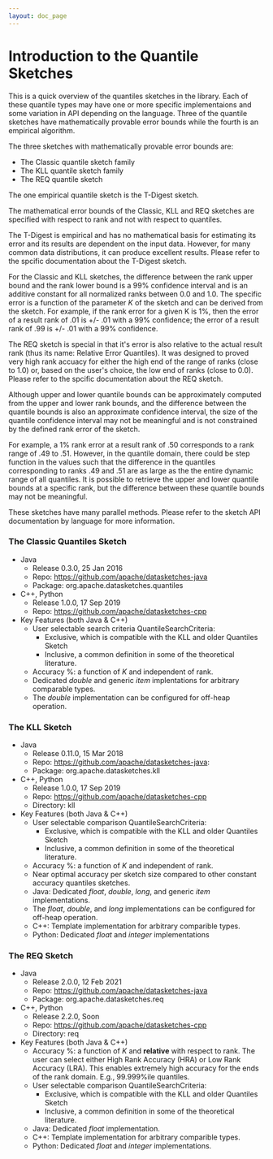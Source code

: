 ```yaml
---
layout: doc_page
---
```

<!--
    Licensed to the Apache Software Foundation (ASF) under one
    or more contributor license agreements.  See the NOTICE file
    distributed with this work for additional information
    regarding copyright ownership.  The ASF licenses this file
    to you under the Apache License, Version 2.0 (the
    "License"); you may not use this file except in compliance
    with the License.  You may obtain a copy of the License at

      http://www.apache.org/licenses/LICENSE-2.0

    Unless required by applicable law or agreed to in writing,
    software distributed under the License is distributed on an
    "AS IS" BASIS, WITHOUT WARRANTIES OR CONDITIONS OF ANY
    KIND, either express or implied.  See the License for the
    specific language governing permissions and limitations
    under the License.
-->
# Introduction to the Quantile Sketches

This is a quick overview of the quantiles sketches in the library. Each of these quantile types may have one or more specific implementaions and some variation in API depending on the language. Three of the quantile sketches have mathematically provable error bounds while the fourth is an empirical algorithm.

The three sketches with mathematically provable error bounds are:

* The Classic quantile sketch family
* The KLL quantile sketch family
* The REQ quantile sketch

The one empirical quantile sketch is the T-Digest sketch. 

The mathematical error bounds of the Classic, KLL and REQ sketches are specified with respect to rank and not with respect to quantiles. 

The T-Digest is empirical and has no mathematical basis for estimating its error and its results are dependent on the input data. However, for many common data distributions, it can produce excellent results. Please refer to the spcific documentation about the T-Digest sketch.

For the Classic and KLL sketches, the difference between the rank upper bound and the rank lower bound is a 99% confidence interval and is an additive constant for all normalized ranks between 0.0 and 1.0. The specific error is a function of the parameter <i>K</i> of the sketch and can be derived from the sketch.  For example, if the rank error for a given K is 1%, then the error of a result rank of .01 is +/- .01 with a 99% confidence; the error of a result rank of .99 is +/- .01 with a 99% confidence.

The REQ sketch is special in that it's error is also relative to the actual result rank (thus its name: Relative Error Quantiles). It was designed to proved very high rank accuacy for either the high end of the range of ranks (close to 1.0) or, based on the user's choice, the low end of ranks (close to 0.0). Please refer to the spcific documentation about the REQ sketch. 

Although upper and lower quantile bounds can be approximately computed from the upper and lower rank bounds, and the difference between the quantile bounds is also an approximate confidence interval, the size of the quantile confidence interval may not be meaningful and is not constrained by the defined rank error of the sketch.  

For example, a 1% rank error at a result rank of .50 corresponds to a rank range of .49 to .51. However, in the quantile domain, there could be step function in the values such that the difference in the quantiles corresponding to ranks .49 and .51 are as large as the the entire dynamic range of all quantiles. It is possible to retrieve the upper and lower quantile bounds at a specific rank, but the difference between these quantile bounds may not be meaningful. 

These sketches have many parallel methods. Please refer to the sketch API documentation by language for more information. 

### The Classic Quantiles Sketch

* Java
	* Release 0.3.0, 25 Jan 2016
	* Repo: <https://github.com/apache/datasketches-java>
	* Package: org.apache.datasketches.quantiles
* C++, Python
	* Release 1.0.0, 17 Sep 2019
	* Repo: <https://github.com/apache/datasketches-cpp>
* Key Features (both Java & C++)
    * User selectable search criteria QuantileSearchCriteria: 
		* Exclusive, which is compatible with the KLL and older Quantiles Sketch
		* Inclusive, a common definition in some of the theoretical literature. 
	* Accuracy %: a function of *K* and independent of rank. 
	* Dedicated *double* and generic *item* implentations for arbitrary comparable types. 
	* The *double* implementation can be configured for off-heap operation.


### The KLL Sketch

* Java
	* Release 0.11.0, 15 Mar 2018
	* Repo: <https://github.com/apache/datasketches-java>:
	* Package: org.apache.datasketches.kll
* C++, Python
	* Release 1.0.0, 17 Sep 2019
	* Repo: <https://github.com/apache/datasketches-cpp>
	* Directory: kll
* Key Features (both Java & C++)
	* User selectable comparison QuantileSearchCriteria: 
		* Exclusive, which is compatible with the KLL and older Quantiles Sketch
		* Inclusive, a common definition in some of the theoretical literature.
	* Accuracy %: a function of *K* and independent of rank. 
	* Near optimal accuracy per sketch size compared to other constant accuracy quantiles sketches. 
	* Java: Dedicated *float*, *double*, *long*, and generic *item* implementations.
	* The *float*, *double*, and *long* implementations can be configured for off-heap operation.
	* C++: Template implementation for arbitrary comparible types.
	* Python: Dedicated *float* and *integer* implementations

### The REQ Sketch

* Java 
	* Release 2.0.0, 12 Feb 2021
	* Repo: <https://github.com/apache/datasketches-java>
	* Package: org.apache.datasketches.req
* C++, Python
	* Release 2.2.0, Soon
	* Repo: <https://github.com/apache/datasketches-cpp>
	* Directory: req
* Key Features (both Java & C++)
	* Accuracy %: a function of *K* and **relative** with respect to rank. The user can select either High Rank Accuracy (HRA) or Low Rank Accuracy (LRA). This enables extremely high accuracy for the ends of the rank domain. E.g., 99.999%ile quantiles.
	* User selectable comparison QuantileSearchCriteria: 
		* Exclusive, which is compatible with the KLL and older Quantiles Sketch
		* Inclusive, a common definition in some of the theoretical literature.
	* Java: Dedicated *float* implementation.
	* C++: Template implementation for arbitrary comparible types.
	* Python: Dedicated *float* and *integer* implementations.

	





